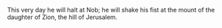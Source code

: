 This very day he will halt at Nob; he will shake his fist at the mount of the daughter of Zion, the hill of Jerusalem.
